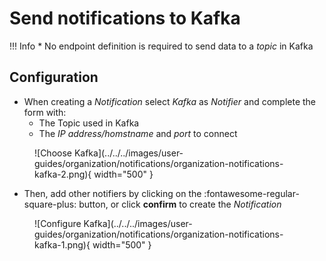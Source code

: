 # Send notifications to Kafka

!!! Info
    * No endpoint definition is required to send data to a *topic* in Kafka


## Configuration

* When creating a *Notification* select *Kafka* as *Notifier* and complete the form with: 
  * The Topic used in Kafka
  * The *IP address/homstname* and *port* to connect

<figure markdown>
  ![Choose Kafka](../../../images/user-guides/organization/notifications/organization-notifications-kafka-2.png){ width="500" }
</figure>


* Then, add other notifiers by clicking on the :fontawesome-regular-square-plus: button, or click **confirm** to create the *Notification*

<figure markdown>
  ![Configure Kafka](../../../images/user-guides/organization/notifications/organization-notifications-kafka-1.png){ width="500" }
</figure>
